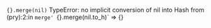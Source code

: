 `{}.merge(nil)`
TypeError: no implicit conversion of nil into Hash
from (pry):2:in `merge'
`{}.merge(nil.to_h)`
=> {}
